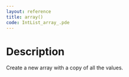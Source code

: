 ```yaml
---
layout: reference
title: array()
code: IntList_array_.pde
---
```


# Description

Create a new array with a copy of all the values.

